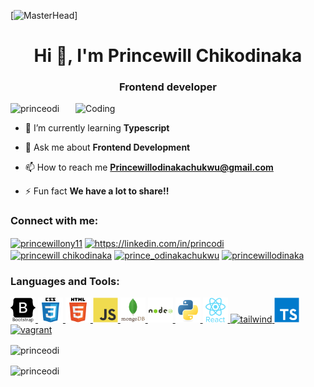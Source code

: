 [![MasterHead](https://is5-ssl.mzstatic.com/image/thumb/Purple71/v4/3c/5a/1b/3c5a1b52-1243-e5dc-2729-88343d49b5a9/source/512x512bb.jpg)]
<h1 align="center">Hi 👋, I'm Princewill Chikodinaka</h1>
<h3 align="center">Frontend developer</h3>
<img align="right" alt="Coding" width="400" src="https://cdn-icons-png.flaticon.com/512/9980/9980413.png">

<p align="left"> <img src="https://komarev.com/ghpvc/?username=princeodi&label=Profile%20views&color=0e75b6&style=flat" alt="princeodi" /> </p>

- 🌱 I’m currently learning **Typescript**

- 💬 Ask me about **Frontend Development**

- 📫 How to reach me **Princewillodinakachukwu@gmail.com**

- ⚡ Fun fact **We have a lot to share!!**

<h3 align="left">Connect with me:</h3>
<p align="left">
<a href="https://twitter.com/princewillony11" target="blank"><img align="center" src="https://raw.githubusercontent.com/rahuldkjain/github-profile-readme-generator/master/src/images/icons/Social/twitter.svg" alt="princewillony11" height="30" width="40" /></a>
<a href="https://linkedin.com/in/https://linkedin.com/in/princodi" target="blank"><img align="center" src="https://raw.githubusercontent.com/rahuldkjain/github-profile-readme-generator/master/src/images/icons/Social/linked-in-alt.svg" alt="https://linkedin.com/in/princodi" height="30" width="40" /></a>
<a href="https://fb.com/princewill chikodinaka" target="blank"><img align="center" src="https://raw.githubusercontent.com/rahuldkjain/github-profile-readme-generator/master/src/images/icons/Social/facebook.svg" alt="princewill chikodinaka" height="30" width="40" /></a>
<a href="https://instagram.com/prince_odinakachukwu" target="blank"><img align="center" src="https://raw.githubusercontent.com/rahuldkjain/github-profile-readme-generator/master/src/images/icons/Social/instagram.svg" alt="prince_odinakachukwu" height="30" width="40" /></a>
<a href="https://www.leetcode.com/princewillodinaka" target="blank"><img align="center" src="https://raw.githubusercontent.com/rahuldkjain/github-profile-readme-generator/master/src/images/icons/Social/leet-code.svg" alt="princewillodinaka" height="30" width="40" /></a>
</p>

<h3 align="left">Languages and Tools:</h3>
<p align="left"> <a href="https://getbootstrap.com" target="_blank" rel="noreferrer"> <img src="https://raw.githubusercontent.com/devicons/devicon/master/icons/bootstrap/bootstrap-plain-wordmark.svg" alt="bootstrap" width="40" height="40"/> </a> <a href="https://www.w3schools.com/css/" target="_blank" rel="noreferrer"> <img src="https://raw.githubusercontent.com/devicons/devicon/master/icons/css3/css3-original-wordmark.svg" alt="css3" width="40" height="40"/> </a> <a href="https://www.w3.org/html/" target="_blank" rel="noreferrer"> <img src="https://raw.githubusercontent.com/devicons/devicon/master/icons/html5/html5-original-wordmark.svg" alt="html5" width="40" height="40"/> </a> <a href="https://developer.mozilla.org/en-US/docs/Web/JavaScript" target="_blank" rel="noreferrer"> <img src="https://raw.githubusercontent.com/devicons/devicon/master/icons/javascript/javascript-original.svg" alt="javascript" width="40" height="40"/> </a> <a href="https://www.mongodb.com/" target="_blank" rel="noreferrer"> <img src="https://raw.githubusercontent.com/devicons/devicon/master/icons/mongodb/mongodb-original-wordmark.svg" alt="mongodb" width="40" height="40"/> </a> <a href="https://nodejs.org" target="_blank" rel="noreferrer"> <img src="https://raw.githubusercontent.com/devicons/devicon/master/icons/nodejs/nodejs-original-wordmark.svg" alt="nodejs" width="40" height="40"/> </a> <a href="https://www.python.org" target="_blank" rel="noreferrer"> <img src="https://raw.githubusercontent.com/devicons/devicon/master/icons/python/python-original.svg" alt="python" width="40" height="40"/> </a> <a href="https://reactjs.org/" target="_blank" rel="noreferrer"> <img src="https://raw.githubusercontent.com/devicons/devicon/master/icons/react/react-original-wordmark.svg" alt="react" width="40" height="40"/> </a> <a href="https://tailwindcss.com/" target="_blank" rel="noreferrer"> <img src="https://www.vectorlogo.zone/logos/tailwindcss/tailwindcss-icon.svg" alt="tailwind" width="40" height="40"/> </a> <a href="https://www.typescriptlang.org/" target="_blank" rel="noreferrer"> <img src="https://raw.githubusercontent.com/devicons/devicon/master/icons/typescript/typescript-original.svg" alt="typescript" width="40" height="40"/> </a> <a href="https://www.vagrantup.com/" target="_blank" rel="noreferrer"> <img src="https://www.vectorlogo.zone/logos/vagrantup/vagrantup-icon.svg" alt="vagrant" width="40" height="40"/> </a> </p>

<p><img align="center" src="https://github-readme-stats.vercel.app/api/top-langs?username=princeodi&show_icons=true&locale=en&layout=compact" alt="princeodi" /></p>

<p><img align="center" src="https://github-readme-streak-stats.herokuapp.com/?user=princeodi&" alt="princeodi" /></p>
